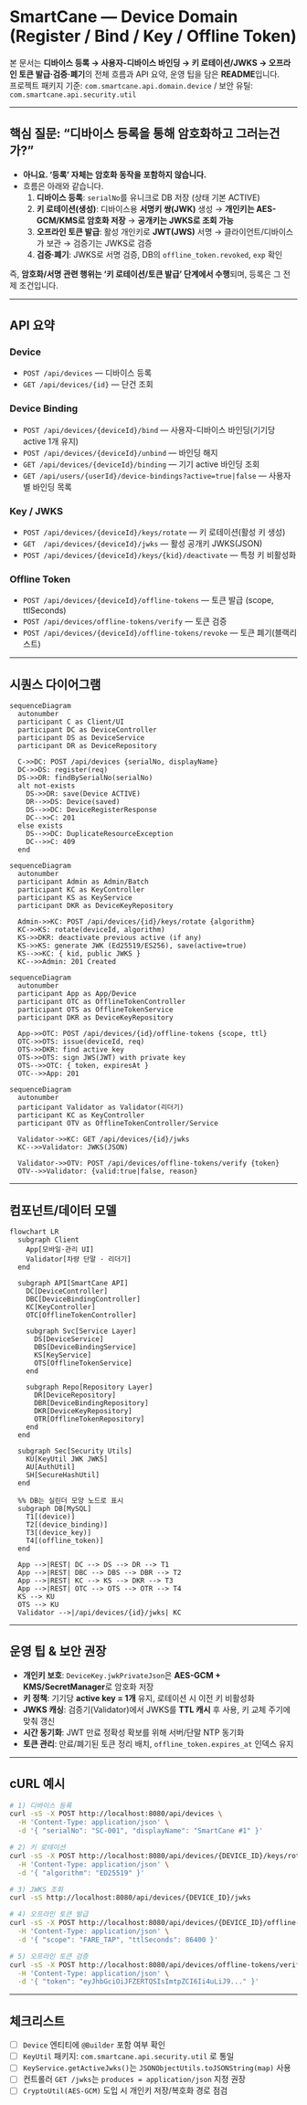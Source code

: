 # SmartCane — Device Domain (Register / Bind / Key / Offline Token)

본 문서는 **디바이스 등록 → 사용자-디바이스 바인딩 → 키 로테이션/JWKS → 오프라인 토큰 발급·검증·폐기**의 전체 흐름과 API 요약, 운영 팁을 담은 **README**입니다.  
프로젝트 패키지 기준: `com.smartcane.api.domain.device` / 보안 유틸: `com.smartcane.api.security.util`

---

## 핵심 질문: “디바이스 등록을 통해 암호화하고 그러는건가?”

- **아니요. ‘등록’ 자체는 암호화 동작을 포함하지 않습니다.**
- 흐름은 아래와 같습니다.
  1) **디바이스 등록**: `serialNo`를 유니크로 DB 저장 (상태 기본 ACTIVE)  
  2) **키 로테이션(생성)**: 디바이스용 **서명키 쌍(JWK)** 생성 → **개인키는 AES-GCM/KMS로 암호화 저장** → **공개키는 JWKS로 조회 가능**  
  3) **오프라인 토큰 발급**: 활성 개인키로 **JWT(JWS)** 서명 → 클라이언트/디바이스가 보관 → 검증기는 JWKS로 검증  
  4) **검증·폐기**: JWKS로 서명 검증, DB의 `offline_token.revoked`, `exp` 확인

즉, **암호화/서명 관련 행위는 ‘키 로테이션/토큰 발급’ 단계에서 수행**되며, 등록은 그 전제 조건입니다.

---

## API 요약

### Device
- `POST /api/devices` — 디바이스 등록
- `GET /api/devices/{id}` — 단건 조회

### Device Binding
- `POST /api/devices/{deviceId}/bind` — 사용자-디바이스 바인딩(기기당 active 1개 유지)
- `POST /api/devices/{deviceId}/unbind` — 바인딩 해지
- `GET /api/devices/{deviceId}/binding` — 기기 active 바인딩 조회
- `GET /api/users/{userId}/device-bindings?active=true|false` — 사용자별 바인딩 목록

### Key / JWKS
- `POST /api/devices/{deviceId}/keys/rotate` — 키 로테이션(활성 키 생성)
- `GET  /api/devices/{deviceId}/jwks` — 활성 공개키 JWKS(JSON)
- `POST /api/devices/{deviceId}/keys/{kid}/deactivate` — 특정 키 비활성화

### Offline Token
- `POST /api/devices/{deviceId}/offline-tokens` — 토큰 발급 (scope, ttlSeconds)
- `POST /api/devices/offline-tokens/verify` — 토큰 검증
- `POST /api/devices/{deviceId}/offline-tokens/revoke` — 토큰 폐기(블랙리스트)

---

## 시퀀스 다이어그램

```mermaid
sequenceDiagram
  autonumber
  participant C as Client/UI
  participant DC as DeviceController
  participant DS as DeviceService
  participant DR as DeviceRepository

  C->>DC: POST /api/devices {serialNo, displayName}
  DC->>DS: register(req)
  DS->>DR: findBySerialNo(serialNo)
  alt not-exists
    DS->>DR: save(Device ACTIVE)
    DR-->>DS: Device(saved)
    DS-->>DC: DeviceRegisterResponse
    DC-->>C: 201
  else exists
    DS-->>DC: DuplicateResourceException
    DC-->>C: 409
  end
```

```mermaid
sequenceDiagram
  autonumber
  participant Admin as Admin/Batch
  participant KC as KeyController
  participant KS as KeyService
  participant DKR as DeviceKeyRepository

  Admin->>KC: POST /api/devices/{id}/keys/rotate {algorithm}
  KC->>KS: rotate(deviceId, algorithm)
  KS->>DKR: deactivate previous active (if any)
  KS->>KS: generate JWK (Ed25519/ES256), save(active=true)
  KS-->>KC: { kid, public JWKS }
  KC-->>Admin: 201 Created
```

```mermaid
sequenceDiagram
  autonumber
  participant App as App/Device
  participant OTC as OfflineTokenController
  participant OTS as OfflineTokenService
  participant DKR as DeviceKeyRepository

  App->>OTC: POST /api/devices/{id}/offline-tokens {scope, ttl}
  OTC->>OTS: issue(deviceId, req)
  OTS->>DKR: find active key
  OTS->>OTS: sign JWS(JWT) with private key
  OTS-->>OTC: { token, expiresAt }
  OTC-->>App: 201
```

```mermaid
sequenceDiagram
  autonumber
  participant Validator as Validator(리더기)
  participant KC as KeyController
  participant OTV as OfflineTokenController/Service

  Validator->>KC: GET /api/devices/{id}/jwks
  KC-->>Validator: JWKS(JSON)

  Validator->>OTV: POST /api/devices/offline-tokens/verify {token}
  OTV-->>Validator: {valid:true|false, reason}
```

---

## 컴포넌트/데이터 모델

```mermaid
flowchart LR
  subgraph Client
    App[모바일·관리 UI]
    Validator[차량 단말 · 리더기]
  end

  subgraph API[SmartCane API]
    DC[DeviceController]
    DBC[DeviceBindingController]
    KC[KeyController]
    OTC[OfflineTokenController]

    subgraph Svc[Service Layer]
      DS[DeviceService]
      DBS[DeviceBindingService]
      KS[KeyService]
      OTS[OfflineTokenService]
    end

    subgraph Repo[Repository Layer]
      DR[DeviceRepository]
      DBR[DeviceBindingRepository]
      DKR[DeviceKeyRepository]
      OTR[OfflineTokenRepository]
    end
  end

  subgraph Sec[Security Utils]
    KU[KeyUtil JWK JWKS]
    AU[AuthUtil]
    SH[SecureHashUtil]
  end

  %% DB는 실린더 모양 노드로 표시
  subgraph DB[MySQL]
    T1[(device)]
    T2[(device_binding)]
    T3[(device_key)]
    T4[(offline_token)]
  end

  App -->|REST| DC --> DS --> DR --> T1
  App -->|REST| DBC --> DBS --> DBR --> T2
  App -->|REST| KC --> KS --> DKR --> T3
  App -->|REST| OTC --> OTS --> OTR --> T4
  KS --> KU
  OTS --> KU
  Validator -->|/api/devices/{id}/jwks| KC

```

---

## 운영 팁 & 보안 권장

- **개인키 보호**: `DeviceKey.jwkPrivateJson`은 **AES-GCM + KMS/SecretManager**로 암호화 저장  
- **키 정책**: 기기당 **active key = 1개** 유지, 로테이션 시 이전 키 비활성화  
- **JWKS 캐싱**: 검증기(Validator)에서 JWKS를 **TTL 캐시** 후 사용, 키 교체 주기에 맞춰 갱신  
- **시간 동기화**: JWT 만료 정확성 확보를 위해 서버/단말 NTP 동기화  
- **토큰 관리**: 만료/폐기된 토큰 정리 배치, `offline_token.expires_at` 인덱스 유지

---

## cURL 예시

```bash
# 1) 디바이스 등록
curl -sS -X POST http://localhost:8080/api/devices \
  -H 'Content-Type: application/json' \
  -d '{ "serialNo": "SC-001", "displayName": "SmartCane #1" }'

# 2) 키 로테이션
curl -sS -X POST http://localhost:8080/api/devices/{DEVICE_ID}/keys/rotate \
  -H 'Content-Type: application/json' \
  -d '{ "algorithm": "ED25519" }'

# 3) JWKS 조회
curl -sS http://localhost:8080/api/devices/{DEVICE_ID}/jwks

# 4) 오프라인 토큰 발급
curl -sS -X POST http://localhost:8080/api/devices/{DEVICE_ID}/offline-tokens \
  -H 'Content-Type: application/json' \
  -d '{ "scope": "FARE_TAP", "ttlSeconds": 86400 }'

# 5) 오프라인 토큰 검증
curl -sS -X POST http://localhost:8080/api/devices/offline-tokens/verify \
  -H 'Content-Type: application/json' \
  -d '{ "token": "eyJhbGciOiJFZERTQSIsImtpZCI6Ii4uLiJ9..." }'
```

---

## 체크리스트

- [ ] `Device` 엔티티에 `@Builder` 포함 여부 확인  
- [ ] `KeyUtil` 패키지: `com.smartcane.api.security.util` 로 통일  
- [ ] `KeyService.getActiveJwks()`는 `JSONObjectUtils.toJSONString(map)` 사용  
- [ ] 컨트롤러 `GET /jwks`는 `produces = application/json` 지정 권장  
- [ ] `CryptoUtil(AES-GCM)` 도입 시 개인키 저장/복호화 경로 점검